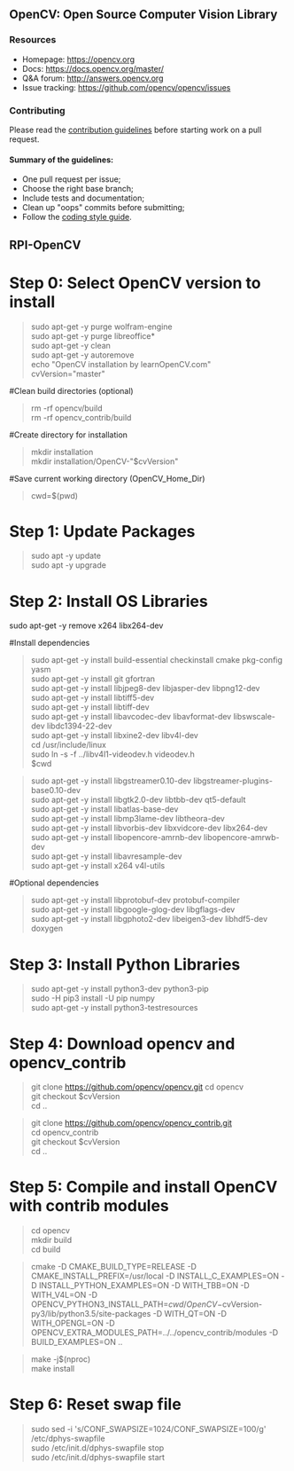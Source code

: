 ## OpenCV: Open Source Computer Vision Library

### Resources

* Homepage: <https://opencv.org>
* Docs: <https://docs.opencv.org/master/>
* Q&A forum: <http://answers.opencv.org>
* Issue tracking: <https://github.com/opencv/opencv/issues>

### Contributing

Please read the [contribution guidelines](https://github.com/opencv/opencv/wiki/How_to_contribute) before starting work on a pull request.

#### Summary of the guidelines:

* One pull request per issue;
* Choose the right base branch;
* Include tests and documentation;
* Clean up "oops" commits before submitting;
* Follow the [coding style guide](https://github.com/opencv/opencv/wiki/Coding_Style_Guide).
  
## RPI-OpenCV  
  
# Step 0: Select OpenCV version to install  
> sudo apt-get -y purge wolfram-engine  
> sudo apt-get -y purge libreoffice*  
> sudo apt-get -y clean  
> sudo apt-get -y autoremove  
> echo "OpenCV installation by learnOpenCV.com"   
> cvVersion="master"  
  
#Clean build directories (optional)  
> rm -rf opencv/build  
> rm -rf opencv_contrib/build  
  
#Create directory for installation  
> mkdir installation  
> mkdir installation/OpenCV-"$cvVersion"  
  
#Save current working directory (OpenCV_Home_Dir)  
> cwd=$(pwd)  
  
# Step 1: Update Packages  
> sudo apt -y update  
> sudo apt -y upgrade  
  
# Step 2: Install OS Libraries  
sudo apt-get -y remove x264 libx264-dev  
   
#Install dependencies  
> sudo apt-get -y install build-essential checkinstall cmake pkg-config yasm  
> sudo apt-get -y install git gfortran  
> sudo apt-get -y install libjpeg8-dev libjasper-dev libpng12-dev  
> sudo apt-get -y install libtiff5-dev  
> sudo apt-get -y install libtiff-dev  
> sudo apt-get -y install libavcodec-dev libavformat-dev libswscale-dev libdc1394-22-dev  
> sudo apt-get -y install libxine2-dev libv4l-dev  
> cd /usr/include/linux  
> sudo ln -s -f ../libv4l1-videodev.h videodev.h  
> $cwd  
    
> sudo apt-get -y install libgstreamer0.10-dev libgstreamer-plugins-base0.10-dev  
> sudo apt-get -y install libgtk2.0-dev libtbb-dev qt5-default  
> sudo apt-get -y install libatlas-base-dev  
> sudo apt-get -y install libmp3lame-dev libtheora-dev  
> sudo apt-get -y install libvorbis-dev libxvidcore-dev libx264-dev  
> sudo apt-get -y install libopencore-amrnb-dev libopencore-amrwb-dev  
> sudo apt-get -y install libavresample-dev  
> sudo apt-get -y install x264 v4l-utils  
   
#Optional dependencies  
> sudo apt-get -y install libprotobuf-dev protobuf-compiler  
> sudo apt-get -y install libgoogle-glog-dev libgflags-dev  
> sudo apt-get -y install libgphoto2-dev libeigen3-dev libhdf5-dev doxygen  
  
# Step 3: Install Python Libraries  
> sudo apt-get -y install python3-dev python3-pip  
> sudo -H pip3 install -U pip numpy  
> sudo apt-get -y install python3-testresources  
  
# Step 4: Download opencv and opencv_contrib  
> git clone https://github.com/opencv/opencv.git
> cd opencv  
> git checkout $cvVersion  
> cd ..  
   
> git clone https://github.com/opencv/opencv_contrib.git  
> cd opencv_contrib  
> git checkout $cvVersion  
> cd ..  
  
# Step 5: Compile and install OpenCV with contrib modules  
> cd opencv  
> mkdir build  
> cd build  
  
> cmake -D CMAKE_BUILD_TYPE=RELEASE
            -D CMAKE_INSTALL_PREFIX=/usr/local 
            -D INSTALL_C_EXAMPLES=ON 
            -D INSTALL_PYTHON_EXAMPLES=ON 
            -D WITH_TBB=ON 
            -D WITH_V4L=ON 
            -D OPENCV_PYTHON3_INSTALL_PATH=$cwd/OpenCV-$cvVersion-py3/lib/python3.5/site-packages 
            -D WITH_QT=ON 
            -D WITH_OPENGL=ON 
            -D OPENCV_EXTRA_MODULES_PATH=../../opencv_contrib/modules 
            -D BUILD_EXAMPLES=ON .. 
  
> make -j$(nproc)  
> make install  
  
# Step 6: Reset swap file  
> sudo sed -i 's/CONF_SWAPSIZE=1024/CONF_SWAPSIZE=100/g' /etc/dphys-swapfile  
> sudo /etc/init.d/dphys-swapfile stop  
> sudo /etc/init.d/dphys-swapfile start  
